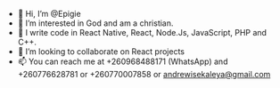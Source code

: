 - 👋 Hi, I’m @Epigie
- 👀 I’m interested in God and am a christian.
- 🌱 I write code in React Native, React, Node.Js, JavaScript, PHP and C++.
- 💞️ I’m looking to collaborate on React projects
- 📫 You can reach me at +260968488171 (WhatsApp) and +260776628781 or +260770007858 or andrewisekaleya@gmail.com

<!---
Epigie/Epigie is a ✨ special ✨ repository because its `README.md` (this file) appears on your GitHub profile.
You can click the Preview link to take a look at your changes.
--->

